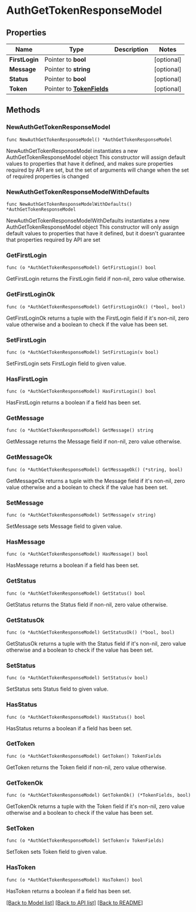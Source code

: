# AuthGetTokenResponseModel

## Properties

Name | Type | Description | Notes
------------ | ------------- | ------------- | -------------
**FirstLogin** | Pointer to **bool** |  | [optional] 
**Message** | Pointer to **string** |  | [optional] 
**Status** | Pointer to **bool** |  | [optional] 
**Token** | Pointer to [**TokenFields**](TokenFields.md) |  | [optional] 

## Methods

### NewAuthGetTokenResponseModel

`func NewAuthGetTokenResponseModel() *AuthGetTokenResponseModel`

NewAuthGetTokenResponseModel instantiates a new AuthGetTokenResponseModel object
This constructor will assign default values to properties that have it defined,
and makes sure properties required by API are set, but the set of arguments
will change when the set of required properties is changed

### NewAuthGetTokenResponseModelWithDefaults

`func NewAuthGetTokenResponseModelWithDefaults() *AuthGetTokenResponseModel`

NewAuthGetTokenResponseModelWithDefaults instantiates a new AuthGetTokenResponseModel object
This constructor will only assign default values to properties that have it defined,
but it doesn't guarantee that properties required by API are set

### GetFirstLogin

`func (o *AuthGetTokenResponseModel) GetFirstLogin() bool`

GetFirstLogin returns the FirstLogin field if non-nil, zero value otherwise.

### GetFirstLoginOk

`func (o *AuthGetTokenResponseModel) GetFirstLoginOk() (*bool, bool)`

GetFirstLoginOk returns a tuple with the FirstLogin field if it's non-nil, zero value otherwise
and a boolean to check if the value has been set.

### SetFirstLogin

`func (o *AuthGetTokenResponseModel) SetFirstLogin(v bool)`

SetFirstLogin sets FirstLogin field to given value.

### HasFirstLogin

`func (o *AuthGetTokenResponseModel) HasFirstLogin() bool`

HasFirstLogin returns a boolean if a field has been set.

### GetMessage

`func (o *AuthGetTokenResponseModel) GetMessage() string`

GetMessage returns the Message field if non-nil, zero value otherwise.

### GetMessageOk

`func (o *AuthGetTokenResponseModel) GetMessageOk() (*string, bool)`

GetMessageOk returns a tuple with the Message field if it's non-nil, zero value otherwise
and a boolean to check if the value has been set.

### SetMessage

`func (o *AuthGetTokenResponseModel) SetMessage(v string)`

SetMessage sets Message field to given value.

### HasMessage

`func (o *AuthGetTokenResponseModel) HasMessage() bool`

HasMessage returns a boolean if a field has been set.

### GetStatus

`func (o *AuthGetTokenResponseModel) GetStatus() bool`

GetStatus returns the Status field if non-nil, zero value otherwise.

### GetStatusOk

`func (o *AuthGetTokenResponseModel) GetStatusOk() (*bool, bool)`

GetStatusOk returns a tuple with the Status field if it's non-nil, zero value otherwise
and a boolean to check if the value has been set.

### SetStatus

`func (o *AuthGetTokenResponseModel) SetStatus(v bool)`

SetStatus sets Status field to given value.

### HasStatus

`func (o *AuthGetTokenResponseModel) HasStatus() bool`

HasStatus returns a boolean if a field has been set.

### GetToken

`func (o *AuthGetTokenResponseModel) GetToken() TokenFields`

GetToken returns the Token field if non-nil, zero value otherwise.

### GetTokenOk

`func (o *AuthGetTokenResponseModel) GetTokenOk() (*TokenFields, bool)`

GetTokenOk returns a tuple with the Token field if it's non-nil, zero value otherwise
and a boolean to check if the value has been set.

### SetToken

`func (o *AuthGetTokenResponseModel) SetToken(v TokenFields)`

SetToken sets Token field to given value.

### HasToken

`func (o *AuthGetTokenResponseModel) HasToken() bool`

HasToken returns a boolean if a field has been set.


[[Back to Model list]](../README.md#documentation-for-models) [[Back to API list]](../README.md#documentation-for-api-endpoints) [[Back to README]](../README.md)


